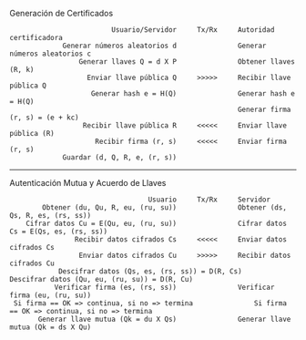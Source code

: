 Generación de Certificados

                             Usuario/Servidor     Tx/Rx     Autoridad certificadora
                 Generar números aleatorios d               Generar números aleatorios c
                     Generar llaves Q = d X P               Obtener llaves (R, k)
                       Enviar llave pública Q     >>>>>     Recibir llave pública Q
                        Generar hash e = H(Q)               Generar hash e = H(Q)
                                                            Generar firma (r, s) = (e + kc)
                      Recibir llave pública R     <<<<<     Enviar llave pública (R)
                         Recibir firma (r, s)     <<<<<     Enviar firma (r, s)
                 Guardar (d, Q, R, e, (r, s))
______________________________________________________________________________________________________________________________

Autenticación Mutua y Acuerdo de Llaves

                                      Usuario     Tx/Rx     Servidor
            Obtener (du, Qu, R, eu, (ru, su))               Obtener (ds, Qs, R, es, (rs, ss))
        Cifrar datos Cu = E(Qu, eu, (ru, su))               Cifrar datos Cs = E(Qs, es, (rs, ss))
                    Recibir datos cifrados Cs     <<<<<     Enviar datos cifrados Cs
                     Enviar datos cifrados Cu     >>>>>     Recibir datos cifrados Cu
                Descifrar datos (Qs, es, (rs, ss)) = D(R, Cs)               Descifrar datos (Qu, eu, (ru, su)) = D(R, Cu)
               Verificar firma (es, (rs, ss))               Verificar firma (eu, (ru, su))
     Si firma == OK => continua, si no => termina               Si firma == OK => continua, si no => termina
           Generar llave mutua (Qk = du X Qs)               Generar llave mutua (Qk = ds X Qu)
